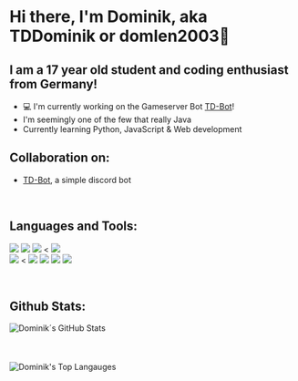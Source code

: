 # Hi there, I'm Dominik, aka TDDominik or domlen2003👋
## I am a 17 year old student and coding enthusiast from Germany!

- 💻 I'm currently working on the Gameserver Bot [TD-Bot][tdbotGH]!
- I'm seemingly one of the few that really Java
- Currently learning Python, JavaScript & Web development
## Collaboration on:
- [TD-Bot][tdbotGH], a simple discord bot
<br>

## Languages and Tools:

<img src="https://img.shields.io/badge/-IntelliJ%20IDEA-5e2495?style=for-the-badge&logo=jetbrains&logoColor=white"/> <img src="https://img.shields.io/badge/android%20studio-3DDC84.svg?&style=for-the-badge&logo=android%20studio&logoColor=white"> <img src="https://img.shields.io/badge/java-007396.svg?&style=for-the-badge&logo=java&logoColor=white"/>  < <img src="https://img.shields.io/badge/-MongoDB-13aa52?style=for-the-badge&logo=mongodb&logoColor=white"/> 
<br>
<img src="https://img.shields.io/badge/visual%20studio%20code-007ACC.svg?&style=for-the-badge&logo=visual%20studio%20code&logoColor=white"/> < <img src="https://img.shields.io/badge/git-F05032.svg?&style=for-the-badge&logo=git&logoColor=white"/> <img src="https://img.shields.io/badge/github%20-181717.svg?&style=for-the-badge&logo=github&logoColor=white"/> <img src="https://img.shields.io/badge/maven-C71A36.svg?&style=for-the-badge&logo=apache%20maven&logoColor=white"/> <img src="https://img.shields.io/badge/python-319440.svg?&style=for-the-badge&logo=python&logoColor=white"/>

<br>


## Github Stats:  
  <img align="center" alt="Dominik´s GitHub Stats" src="https://github-readme-stats.vercel.app/api?username=domlen2003&show_icons=true&hide_border=true" />
    <br>
    <br>
    <br>
    <br>
<img align="" alt="Dominik's Top Langauges" src="https://github-readme-stats.vercel.app/api/top-langs/?username=domlen2003">
  
[TD]: https://discord.gg/wmEUMjnfpb
[instagram]: https://instagram.com/th3ph4nt0m_dev
[tdbotGH]: https://github.com/Th3Ph4nt0m/TD-Bot
